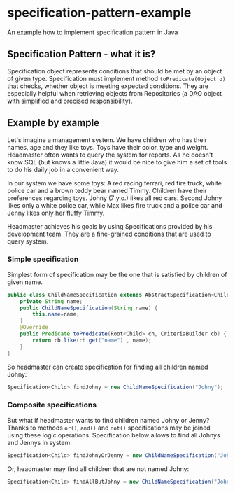 # specification-pattern-example
An example how to implement specification pattern in Java

## Specification Pattern - what it is?
Specification object represents conditions that should be met by an object of given type.
Specification must implement method ``toPredicate(Object o)`` that checks, whether object is meeting
expected conditions.
They are especially helpful when retrieving objects from Repositories
(a DAO object with simplified and precised responsibility).

## Example by example
Let's imagine a  management system. We have children who has their names, age and they like toys. Toys have their color, type and weight. Headmaster often wants to query the system for reports. As he doesn't know SQL (but knows a little Java) it would be nice to give him a set of tools to do his daily job in a convenient way.

In our system we have some toys: A red racing ferrari, red fire truck, white police car and a brown teddy bear named Timmy. Children have their preferences regarding toys. Johny (7 y.o.) likes all red cars. Second Johny likes only a white police car, while Max likes fire truck and a police car and Jenny likes only her fluffy Timmy.

Headmaster achieves his goals by using Specifications provided by his development team. They are a fine-grained conditions that are used to query system.

### Simple specification
Simplest form of specification may be the one that is satisfied by children of given name.
```java
public class ChildNameSpecification extends AbstractSpecification<Child> {
	private String name;
	public ChildNameSpecification(String name) {
		this.name=name;
	}
	@Override
	public Predicate toPredicate(Root<Child> ch, CriteriaBuilder cb) {
		return cb.like(ch.get("name") , name);
	}
}
```
So headmaster can create specification for finding all children named Johny:
```java
Specification<Child> findJohny = new ChildNameSpecification("Johny");
```

### Composite specifications
But what if headmaster wants to find children named Johny or Jenny?
Thanks to methods ``or()``, ``and()`` and ``not()`` specifications may be joined using these logic operations. Specification below allows to find all Johnys and Jennys in system:
```java
Specification<Child> findJohnyOrJenny = new ChildNameSpecification("Johny").or(new ChildNameSpecification("Jenny"));
```
Or, headmaster may find all children that are not named Johny:
```java
Specification<Child> findAllButJohny = new ChildNameSpecification("Johny").not();
```
